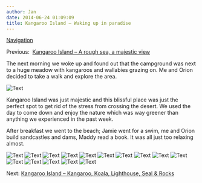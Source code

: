 ```yaml
---
author: Jan
date: 2014-06-24 01:09:09
title: Kangaroo Island – Waking up in paradise
---
```


[Navigation](/posts/30-der-stuart-highway/)

Previous:  [Kangaroo Island – A rough sea, a majestic view](../day_12)

The next morning we woke up and found out that the campground was next to a
huge meadow with kangaroos and wallabies grazing on. Me and Orion decided to
take a walk and explore the area.

![Text](images/trees.jpg)

Kangaroo Island was just majestic and this blissful place was just the perfect
spot to get rid of the stress from crossing the desert. We used the day to come
down and enjoy the nature which was way greener than anything we experienced in
the past week.

After breakfast we went to the beach; Jamie went for a swim, me and Orion build
sandcastles and dams, Maddy read a book. It was all just too relaxing almost.

![Text](images/snorkling.jpg)
![Text](images/photograph.jpg)
![Text](images/rocks.jpg)
![Text](images/jamie.jpg)
![Text](images/flowers.jpg)
![Text](images/meadow.jpg)
![Text](images/butterfly.jpg)
![Text](images/creek.jpg)
![Text](images/wood.jpg)
![Text](images/parking.jpg)
![Text](images/shell.jpg)
![Text](images/orion.jpg)
![Text](images/wave.jpg)
![Text](images/meadow2.jpg)
![Text](images/creek2.jpg)

Next: [Kangaroo Island – Kangaroo, Koala, Lighthouse, Seal & Rocks](../day_14)
